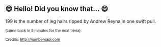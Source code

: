## :smile: Hello! Did you know that... :smile:
199 is the number of leg hairs ripped by Andrew Reyna in one swift pull.

<sup>(come back in 5 minutes for the next trivia)</sup>


<sup>Credits: http://numbersapi.com</sup>
